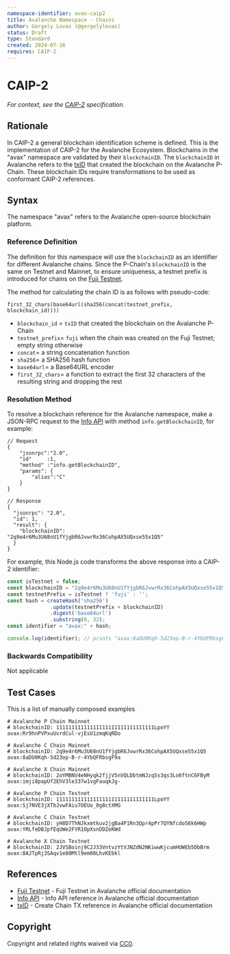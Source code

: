 ```yaml
---
namespace-identifier: avax-caip2
title: Avalanche Namespace - Chains
author: Gergely Lovas (@gergelylovas)
status: Draft
type: Standard
created: 2024-07-16
requires: CAIP-2
---
```


# CAIP-2

*For context, see the [CAIP-2][] specification.*

## Rationale

In CAIP-2 a general blockchain identification scheme is defined. This is the
implementation of CAIP-2 for the Avalanche Ecosystem. 
Blockchains in the "avax" namespace are validated by their `blockchainID`. 
The `blockchainID` in Avalanche refers to the [txID][] that created the 
blockchain on the Avalanche P-Chain.
These blockchain IDs require transformations to be used as conformant CAIP-2
references.

## Syntax

The namespace "avax" refers to the Avalanche open-source blockchain platform.

### Reference Definition

The definition for this namespace will use the `blockchainID` as an identifier
for different Avalanche chains. Since the P-Chain's `blockchainID` is the same 
on Testnet and Mainnet, to ensure uniqueness, a testnet prefix is introduced 
for chains on the [Fuji Testnet][].  

The method for calculating the chain ID is as follows with pseudo-code:

```
first_32_chars(base64url(sha256(concat(testnet_prefix, blockchain_id))))
```

- `blockchain_id` = `txID` that created the blockchain on the Avalanche P-Chain
- `testnet_prefix`= `fuji` when the chain was created on the Fuji Testnet; 
  empty string otherwise
- `concat`= a string concatenation function
- `sha256`= a SHA256 hash function
- `base64url`= a Base64URL encoder
- `first_32_chars`= a function to extract the first 32 characters of the
  resulting string and dropping the rest

### Resolution Method

To resolve a blockchain reference for the Avalanche namespace, make a JSON-RPC 
request to the [Info API][] with method `info.getBlockchainID`, for example:

```jsonc
// Request
{
    "jsonrpc":"2.0",
    "id"     :1,
    "method" :"info.getBlockchainID",
    "params": {
        "alias":"C"
    }
}

// Response
{
  "jsonrpc": "2.0",
  "id": 1,
  "result": {
    "blockchainID": "2q9e4r6Mu3U68nU1fYjgbR6JvwrRx36CohpAX5UQxse55x1Q5"
  }
}
```

For example, this Node.js code transforms the above response into a CAIP-2 identifier:

```javascript
const isTestnet = false;
const blockchainID = "2q9e4r6Mu3U68nU1fYjgbR6JvwrRx36CohpAX5UQxse55x1Q5";
const testnetPrefix = isTestnet ? 'fuji' : '';
const hash = createHash('sha256')
              .update(testnetPrefix + blockchainID)
              .digest('base64url')
              .substring(0, 32);
const identifier = "avax:" + hash;

console.log(identifier); // prints "avax:8aDU0Kqh-5d23op-B-r-4YbQFRbsgF9a"
```

### Backwards Compatibility

Not applicable

## Test Cases

This is a list of manually composed examples

```
# Avalanche P Chain Mainnet
# blockchainID: 11111111111111111111111111111111LpoYY
avax:Rr9hnPVPxuUvrdCul-vjEsU1zmqKqRDo

# Avalanche C Chain Mainnet
# blockchainID: 2q9e4r6Mu3U68nU1fYjgbR6JvwrRx36CohpAX5UQxse55x1Q5
avax:8aDU0Kqh-5d23op-B-r-4YbQFRbsgF9a

# Avalanche X Chain Mainnet
# blockchainID: 2oYMBNV4eNHyqk2fjjV5nVQLDbtmNJzq5s3qs3Lo6ftnC6FByM
avax:imji8papUf2EhV3le337w1vgFauqkJg-

# Avalanche P Chain Testnet
# blockchainID: 11111111111111111111111111111111LpoYY
avax:Sj7NVE3jXTbJvwFAiu7OEUo_8g8ctXMG

# Avalanche C Chain Testnet
# blockchainID: yH8D7ThNJkxmtkuv2jgBa4P1Rn3Qpr4pPr7QYNfcdoS6k6HWp
avax:YRLfeDBJpfEqUWe2FYR1OpXsnDDZeKWd

# Avalanche X Chain Testnet
# blockchainID: 2JVSBoinj9C2J33VntvzYtVJNZdN2NKiwwKjcumHUWEb5DbBrm
avax:8AJTpRj3SAqv1e80Mtl9em08LhvKEbkl

```

## References

- [Fuji Testnet][] - Fuji Testnet in Avalanche official documentation
- [Info API][] - Info API reference in Avalanche official documentation
- [txID][] - Create Chain TX reference in Avalanche official documentation

[CAIP-2]: https://github.com/ChainAgnostic/CAIPs/blob/master/CAIPs/caip-2.md
[Fuji Testnet]: https://docs.avax.network/learn/avalanche/fuji
[Info API]: https://docs.avax.network/reference/avalanchego/info-api
[txID]: https://docs.avax.network/reference/avalanchego/p-chain/txn-format#unsigned-create-chain-tx

## Copyright

Copyright and related rights waived via [CC0](https://creativecommons.org/publicdomain/zero/1.0/).

